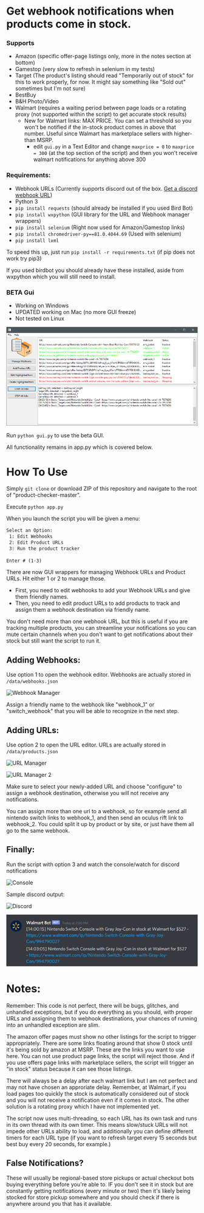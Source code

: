 # Get webhook notifications when products come in stock. 

### Supports

- Amazon (specific offer-page listings only, more in the notes section at bottom)
- Gamestop (very slow to refresh in selenium in my tests)
- Target (The product's listing should read "Temporarily out of stock" for this to work properly, for now. It might say something like "Sold out" sometimes but I'm not sure)
- BestBuy
- B&H Photo/Video
- Walmart (requires a waiting period between page loads or a rotating proxy (not supported within the script) to get accurate stock results)
  - New for Walmart links: MAX PRICE. You can set a threshold so you won't be notified if the in-stock product comes in above that number. Useful since Walmart has marketplace sellers with higher-than MSRP.
    - edit `gui.py` in a Text Editor and change `maxprice = 0` to `maxprice = 300` (at the top section of the script) and then you won't receive walmart notifications for anything above 300

### Requirements:

- Webhook URLs (Currently supports discord out of the box. [Get a discord webhook URL](https://support.discordapp.com/hc/en-us/articles/228383668-Intro-to-Webhooks))
- Python 3
- `pip install requests` (should already be installed if you used Bird Bot)
- `pip install wxpython` (GUI library for the URL and Webhook manager wrappers)
- `pip install selenium` (Right now used for Amazon/Gamestop links)
- `pip install chromedriver-py==81.0.4044.69` (Used with selenium)
- `pip install lxml`

To speed this up, just run `pip install -r requirements.txt`
(if pip does not work try pip3)

If you used birdbot you should already have these installed, aside from wxpython which you will still need to install.

### BETA Gui

- Working on Windows
- UPDATED working on Mac (no more GUI freeze)
- Not tested on Linux

![BETA GUI](./img/gui.png "Beta GUI")

Run `python gui.py` to use the beta GUI. 

All functionality remains in app.py which is covered below.

# How To Use

Simply `git clone` or download ZIP of this repository and navigate to the root of "product-checker-master".

Execute `python app.py`

When you launch the script you will be given a menu:

```
Select an Option: 
 1: Edit Webhooks
 2: Edit Product URLs
 3: Run the product tracker

Enter # (1-3)
```

There are now GUI wrappers for managing Webhook URLs and Product URLs. Hit either 1 or 2 to manage those.

- First, you need to edit webhooks to add your Webhook URLs and give them friendly names.
- Then, you need to edit product URLs to add products to track and assign them a webhook destination via friendly name.

You don't need more than one webhook URL, but this is useful if you are tracking multiple products, you can streamline your notifications so you can mute certain channels when you don't want to get notifications about their stock but still want the script to run it.

## Adding Webhooks:

Use option 1 to open the webhook editor. Webhooks are actually stored in `/data/webhooks.json`

![Webhook Manager](./img/webhooks.png "Webhook Manager")

Assign a friendly name to the webhook like "webhook_1" or "switch_webhook" that you will be able to recognize in the next step.

## Adding URLs:

Use option 2 to open the URL editor. URLs are actually stored in `/data/products.json`

![URL Manager](./img/urls.png "URL Manager")

![URL Manager 2](./img/urls2.png "URL Manager 2")

Make sure to select your newly-added URL and choose "configure" to assign a webhook destination, otherwise you will not receive any notifications.

You can assign more than one url to a webhook, so for example send all nintendo switch links to webhook_1, and then send an oculus rift link to webhook_2. You could split it up by product or by site, or just have them all go to the same webhook.


## Finally:

Run the script with option 3 and watch the console/watch for discord notifications

![Console](./img/console.png "Console")


Sample discord output:

![Discord](./img/discord.png "Discord")

![Discord 2](./img/discord2.png "Discord 2")

# Notes:

Remember: This code is not perfect, there will be bugs, glitches, and unhandled exceptions, but if you do everything as you should, with proper URLs and assigning them to webhook destinations, your chances of running into an unhandled exception are slim.

The amazon offer pages must show no other listings for the script to trigger appropriately. There are some links floating around that show 0 stock until it's being sold by amazon at MSRP. These are the links you want to use here. You can not use product page links, the script will reject those. And if you use offers page links with marketplace sellers, the script will trigger an "in stock" status because it can see those listings.

There will always be a delay after each walmart link but I am not perfect and may not have chosen an approriate delay. Remember, at Walmart, if you load pages too quickly the stock is automatically considered out of stock and you will not receive a notification even if it comes in stock. The other solution is a rotating proxy which I have not implemented yet.

The script now uses multi-threading, so each URL has its own task and runs in its own thread with its own timer. This means slow/stuck URLs will not impede other URLs ability to load, and additionally you can define different timers for each URL type (if you want to refresh target every 15 seconds but best buy every 20 seconds, for example.)

## False Notifications?

These will usually be regional-based store pickups or actual checkout bots buying everything before you're able to. IF you don't see it in stock but are constantly getting notifications (every minute or two) then it's likely being stocked for store pickup somewhere and you should check if there is anywhere around you that has it available.
